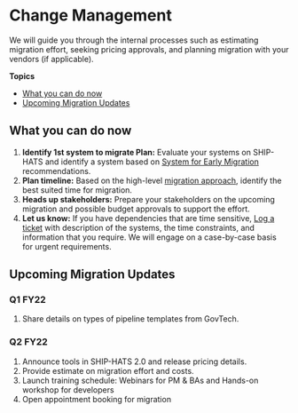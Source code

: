# Change Management

We will guide you through the internal processes such as estimating migration effort, seeking pricing approvals, and planning migration with your vendors (if applicable).

**Topics**
- [What you can do now](#what-you-can-do-now)
- [Upcoming Migration Updates](#upcoming-migration-updates)

## What you can do now

1.	**Identify 1st system to migrate Plan:** Evaluate your systems on SHIP-HATS and identify a system based on [System for Early Migration](ship-hats-migration-annex#systems-for-early-migration) recommendations.
2.	**Plan timeline:** Based on the high-level [migration approach](ship-hats-migration), identify the best suited time for migration.
3.	**Heads up stakeholders:** Prepare your stakeholders on the upcoming migration and possible budget approvals to support the effort. 
4.	**Let us know:** If you have dependencies that are time sensitive, [Log a ticket](http://go.gov.sg/she) with description of the systems, the time constraints, and information that you require. We will engage on a case-by-case basis for urgent requirements. 

## Upcoming Migration Updates

### Q1 FY22
1. Share details on types of pipeline templates from GovTech.

### Q2 FY22

1. Announce tools in SHIP-HATS 2.0 and release pricing details.
1. Provide estimate on migration effort and costs.
1. Launch training schedule: Webinars for PM & BAs and Hands-on workshop for developers
1. Open appointment booking for migration